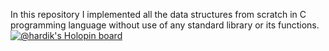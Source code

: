 In this repository I implemented all the data structures from scratch in C programming language without use of any standard library or its functions.
[![@hardik's Holopin board](https://holopin.me/hardik)](https://holopin.io/@hardik)
